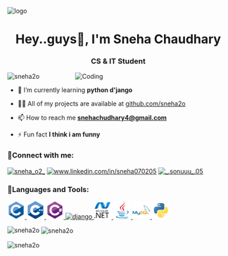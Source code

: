 


![logo](https://github.com/sneha2o/sneha2o/blob/main/White%20Neon%20Modern%20with%20Diamond%20Texture%20and%20Dots%20Pattern%20Gradient%20Background%20NFT%20Twitter%20Header.gif)




<h1 align="center">Hey..guys👋, I'm Sneha Chaudhary</h1>
<h3 align="center">CS & IT Student</h3>

<img align="right" alt="Coding" width="350" src="https://digitalscholar.in/wp-content/uploads/2022/06/online-learning.gif">

<p align="left"> <img src="https://komarev.com/ghpvc/?username=sneha2o&label=Profile%20views&color=0e75b6&style=flat" alt="sneha2o" /> </p>

- 🌱 I’m currently learning **python d'jango**

- 👨‍💻 All of my projects are available at [github.com/sneha2o](github.com/sneha2o)

- 📫 How to reach me **snehachudhary4@gmail.com**

- ⚡ Fun fact **I think i am funny**

<h3 align="left">🦋Connect with me:</h3>
<p align="left">
<a href="https://twitter.com/sneha_o2_" target="blank"><img align="center" src="https://raw.githubusercontent.com/rahuldkjain/github-profile-readme-generator/master/src/images/icons/Social/twitter.svg" alt="sneha_o2_" height="30" width="40" /></a>
<a href="www.linkedin.com/in/sneha070205" target="blank"><img align="center" src="https://raw.githubusercontent.com/rahuldkjain/github-profile-readme-generator/master/src/images/icons/Social/linked-in-alt.svg" alt="www.linkedin.com/in/sneha070205" height="30" width="40" /></a>
<a href="https://instagram.com/_.sonuuu_.05" target="blank"><img align="center" src="https://raw.githubusercontent.com/rahuldkjain/github-profile-readme-generator/master/src/images/icons/Social/instagram.svg" alt="_.sonuuu_.05" height="30" width="40" /></a>
</p>

<h3 align="left">🦋Languages and Tools:</h3>
<p align="left"> <a href="https://www.cprogramming.com/" target="_blank" rel="noreferrer"> <img src="https://raw.githubusercontent.com/devicons/devicon/master/icons/c/c-original.svg" alt="c" width="40" height="40"/> </a> <a href="https://www.w3schools.com/cpp/" target="_blank" rel="noreferrer"> <img src="https://raw.githubusercontent.com/devicons/devicon/master/icons/cplusplus/cplusplus-original.svg" alt="cplusplus" width="40" height="40"/> </a> <a href="https://www.w3schools.com/cs/" target="_blank" rel="noreferrer"> <img src="https://raw.githubusercontent.com/devicons/devicon/master/icons/csharp/csharp-original.svg" alt="csharp" width="40" height="40"/> </a> <a href="https://www.djangoproject.com/" target="_blank" rel="noreferrer"> <img src="https://cdn.worldvectorlogo.com/logos/django.svg" alt="django" width="40" height="40"/> </a> <a href="https://dotnet.microsoft.com/" target="_blank" rel="noreferrer"> <img src="https://raw.githubusercontent.com/devicons/devicon/master/icons/dot-net/dot-net-original-wordmark.svg" alt="dotnet" width="40" height="40"/> </a> <a href="https://www.java.com" target="_blank" rel="noreferrer"> <img src="https://raw.githubusercontent.com/devicons/devicon/master/icons/java/java-original.svg" alt="java" width="40" height="40"/> </a> <a href="https://www.mysql.com/" target="_blank" rel="noreferrer"> <img src="https://raw.githubusercontent.com/devicons/devicon/master/icons/mysql/mysql-original-wordmark.svg" alt="mysql" width="40" height="40"/> </a> <a href="https://www.python.org" target="_blank" rel="noreferrer"> <img src="https://raw.githubusercontent.com/devicons/devicon/master/icons/python/python-original.svg" alt="python" width="40" height="40"/> </a> </p>
 

<p><img align="left" src="https://github-readme-stats.vercel.app/api/top-langs?username=sneha2o&show_icons=true&locale=en&layout=compact" alt="sneha2o"  /></p>

<p>&nbsp;<img align="center" src="https://github-readme-stats.vercel.app/api?username=sneha2o&show_icons=true&locale=en" alt="sneha2o" /></p>

<p><img align="center" src="https://github-readme-streak-stats.herokuapp.com/?user=sneha2o&" alt="sneha2o" /></p>


